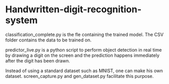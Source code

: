 # Handwritten-digit-recognition-system
classification_complete.py is the fle containing the trained model. The CSV folder contains the data to be trained on.


predictor_live.py is a python script to perform object detection in real time by drawing a digit on the screen and the prediction happens immediately after the digit has been drawn.

Instead of using a standard dataset such as MNIST, one can make his own dataset. screen_capture.py and gen_dataset.py facilitate this purpose.

